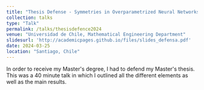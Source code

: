 ```yaml
---
title: "Thesis Defense - Symmetries in Overparametrized Neural Networks: A Mean Field View"
collection: talks
type: "Talk"
permalink: /talks/thesisdefence2024
venue: "Universidad de Chile, Mathematical Engineering Department"
slidesurl: 'http://academicpages.github.io/files/slides_defensa.pdf'
date: 2024-03-25
location: "Santiago, Chile"
---
```


In order to receive my Master's degree, I had to defend my Master's thesis. This was a 40 minute talk in which I outlined all the different elements as well as the main results.